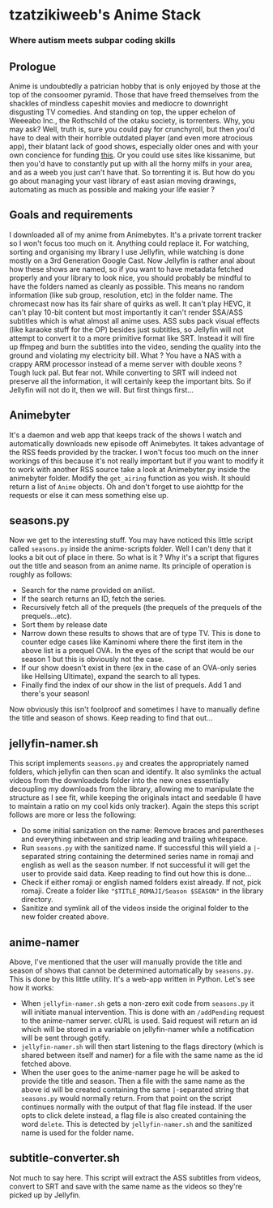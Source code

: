 # tzatzikiweeb's Anime Stack

### Where autism meets subpar coding skills

## Prologue

Anime is undoubtedly a patrician hobby that is only enjoyed by those at the top of the consoomer pyramid.
Those that have freed themselves from the shackles of mindless capeshit movies and mediocre to downright
disgusting TV comedies. And standing on top, the upper echelon of Weeeabo Inc., the Rothschild of the otaku
society, is torrenters. Why, you may ask? Well, truth is, sure you could pay for crunchyroll, but then you'd
have to deal with their horrible outdated player (and even more atrocious app), their blatant lack of good shows,
especially older ones and with your own concience for funding [this](https://twitter.com/GuardianSpice). Or you
could use sites like kissanime, but then you'd have to constantly put up with all the horny milfs in your area,
and as a weeb you just can't have that. So torrenting it is. But how do you go about managing your vast library
of east asian moving drawings, automating as much as possible and making your life easier ?

## Goals and requirements

I downloaded all of my anime from Animebytes. It's a private torrent tracker so I won't focus too much on it. Anything could replace it.
For watching, sorting and organising my library I use Jellyfin, while watching is done mostly on a 3rd Generation Google Cast.
Now Jellyfin is rather anal about how these shows are named, so if you want to have metadata fetched properly and your library to look nice,
you should probably be mindful to have the folders named as cleanly as possible. This means no random information (like sub group, resolution, etc)
in the folder name. The chromecast now has its fair share of quirks as well. It can't play HEVC, it can't play 10-bit content but most importantly it
can't render SSA/ASS subtitles which is what almost all anime uses. ASS subs pack visual effects (like karaoke stuff for the OP) besides just subtitles, so Jellyfin will not attempt to convert it to a more primitive format like SRT. Instead it will fire up ffmpeg and burn the subtitles into
the video, sending the quality into the ground and violating my electricity bill. What ? You have a NAS with a crappy ARM processor instead of a meme
server with double xeons ? Tough luck pal. But fear not. While converting to SRT will indeed not preserve all the information, it will certainly keep the important bits. So if Jellyfin will not do it, then we will. But first things first...

## Animebyter

It's a daemon and web app that keeps track of the shows I watch and automatically downloads new episode off Animebytes. It takes advantage of the RSS
feeds provided by the tracker. I won't focus too much on the inner workings of this because it's not really important but if you want to modify it to
work with another RSS source take a look at Animebyter.py inside the animebyter folder. Modify the `get_airing` function as you wish. It should return a list of `Anime` objects. Oh and don't forget to use aiohttp for the requests or else it can mess something else up.

## seasons.py

Now we get to the interesting stuff. You may have noticed this little script called `seasons.py` inside the anime-scripts folder. Well I can't deny that it looks a bit out of place in there. So what is it ? Why it's a script that figures out the title and season from an anime name. Its principle of operation is roughly as follows:

- Search for the name provided on anilist.
- If the search returns an ID, fetch the series.
- Recursively fetch all of the prequels (the prequels of the prequels of the prequels...etc).
- Sort them by release date
- Narrow down these results to shows that are of type TV. This is done to counter edge cases like Kaminomi where there the first item in the above list is a prequel OVA. In the eyes of the script that would be our season 1 but this is obviously not the case.
- If our show doesn't exist in there (ex in the case of an OVA-only series like Hellsing Ultimate), expand the search to all types.
- Finally find the index of our show in the list of prequels. Add 1 and there's your season!

Now obviously this isn't foolproof and sometimes I have to manually define the title and season of shows. Keep reading to find that out...

## jellyfin-namer.sh

This script implements `seasons.py` and creates the appropriately named folders, which jellyfin can then scan and identify. It also symlinks the actual videos from the downloadeds folder into the new ones essentially decoupling my downloads from the library, allowing me to manipulate the structure as I see fit, while keeping the originals intact and seedable (I have to maintain a ratio on my cool kids only tracker). Again the steps this script follows are more or less the following:

- Do some initial sanization on the name: Remove braces and parentheses and everything inbetween and strip leading and trailing whitespace.
- Run `seasons.py` with the sanitized name. If successful this will yield a `|`-separated string containing the determined series name in romaji and english as well as the season number. If not successful it will get the user to provide said data. Keep reading to find out how this is done...
- Check if either romaji or english named folders exist already. If not, pick romaji. Create a folder like `"$TITLE_ROMAJI/Season $SEASON"` in the library directory.
- Sanitize and symlink all of the videos inside the original folder to the new folder created above.
  
## anime-namer

Above, I've mentioned that the user will manually provide the title and season of shows that cannot be determined automatically by `seasons.py`. This is done by this little utility. It's a web-app written in Python. Let's see how it works:

- When `jellyfin-namer.sh` gets a non-zero exit code from `seasons.py` it will initiate manual intervention. This is done with an `/addPending` request to the anime-namer server. cURL is used. Said request will return an id which will be stored in a variable on jellyfin-namer while a notification will be sent through gotify.
- `jellyfin-namer.sh` will then start listening to the flags directory (which is shared between itself and namer) for a file with the same name as the id fetched above.
- When the user goes to the anime-namer page he will be asked to provide the title and season. Then a file with the same name as the above id will be created containing the same `|`-separated string that `seasons.py` would normally return. From that point on the script continues normally with the output of that flag file instead. If the user opts to click delete instead, a flag file is also created containing the word `delete`. This is detected by `jellyfin-namer.sh` and the sanitized name is used for the folder name.

## subtitle-converter.sh

Not much to say here. This script will extract the ASS subtitles from videos, convert to SRT and save with the same name as the videos so they're picked up by Jellyfin.
